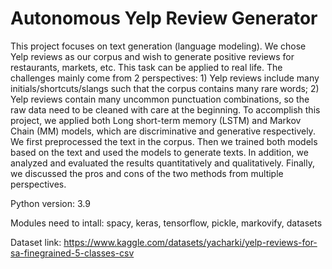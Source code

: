 # Autonomous Yelp Review Generator

This project focuses on text generation (language modeling). We chose Yelp reviews as our corpus and wish to generate positive reviews for restaurants, markets, etc. This task can be applied to real life. The challenges mainly come from 2 perspectives: 1) Yelp reviews include many initials/shortcuts/slangs such that the corpus contains many rare words; 2) Yelp reviews contain many uncommon punctuation combinations, so the raw data need to be cleaned with care at the beginning.
To accomplish this project, we applied both Long short-term memory (LSTM) and Markov Chain (MM) models, which are discriminative and generative respectively. We first preprocessed the text in the corpus. Then we trained both models based on the text and used the models to generate texts. In addition, we analyzed and evaluated the results quantitatively and qualitatively. Finally, we discussed the pros and cons of the two methods from multiple perspectives.


Python version: 3.9

Modules need to intall: spacy, keras, tensorflow, pickle, markovify, datasets

Dataset link: https://www.kaggle.com/datasets/yacharki/yelp-reviews-for-sa-finegrained-5-classes-csv
